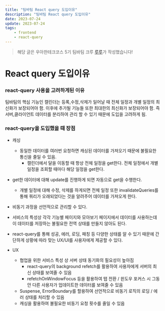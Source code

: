 ```yaml
---
title: "팀바팀 React query 도입이유"
description: "팀바팀 React query 도입이유"
date: 2023-07-24
update: 2023-07-24
tags:
    - frontend
    - react-query
---
```


> 해당 글은 우아한테크코스 5기 팀바팀 크루 [루루](https://github.com/hafnium1923)가 작성했습니다!

# React query 도입이유

### react-query 사용을 고려하게된 이유

팀바팀의 핵심 기능인 캘린더는 등록,수정,삭제가 일어날 때 전체 일정과 개별 일정의 최신화가 보장되어야 함. 이후에 추가될 기능들 또한 최대한의 최신화가 보장되어야 함. 즉 서버,클라이언트 데이터를 분리하여 관리 할 수 있기 때문에 도입을 고려하게 됨. 

### react-query을 도입했을 때 장점

- 캐싱
    - 동일한 데이터를 여러번 요청하면 캐싱된 데이터를 가져오기 때문에 불필요한 통신을 줄일 수 있음.
        - 캘린더에서 달을 이동할 때 항상 전체 일정을 get한다. 전체 일정에서 개별 일정을 조회할 때마다 해당 일정을 get한다.
- get한 데이터에 대해 update를 진행하게 되면 자동으로 get을 수행한다.
    - 개별 일정에 대해 수정, 삭제를 하게되면 전체 일정 또한 invalidateQueries를 통해 쿼리가 오래되었다는 것을 알려주어 데이터를 가져오게 한다.
- 비동기 과정을 선언적으로 관리할 수 있다.
- 서비스의 특성상 각각 기능별 페이지와 모아보기 페이지에서 데이터를 사용하는데 이 데이터를 저장하는 불필요한 전역 상태를 만들지 않아도 된다.
- react-query를 통해 성공, 에러, 로딩, 패칭 등 다양한 상태를 알 수 있기 때문에 간단하게 상황에 따라 맞는 UX/UI를 사용자에게 제공할 수 있다.

- UX
    - 협업을 위한 서비스 특성 상 서버 상태 동기화의 필요성이 높아짐
        - react-query의 background refetch를 활용하여 사용자에게 서버의 최신 상태를 보여줄 수 있음
        - refetchOnWindowFocus 등을 활용하여 탭 전환 / 윈도우 포커스 시 그동안 다른 사용자가 업데이트한 데이터를 보여줄 수 있음
    - Suspense, ErrorBoundary를 할용하여 선언적으로 비동기 로직의 로딩 / 에러 상태를 처리할 수 있음
    - 캐싱을 활용하여 불필요한 비동기 요청 횟수를 줄일 수 있음